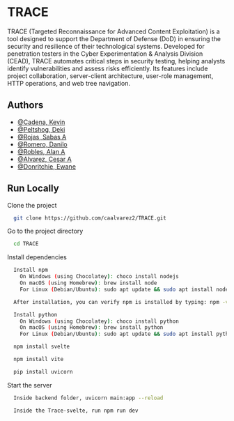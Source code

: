 # TRACE

TRACE (Targeted Reconnaissance for Advanced Content Exploitation) is a tool designed to support the Department of Defense (DoD) in ensuring the security and resilience of their technological systems. Developed for penetration testers in the Cyber Experimentation & Analysis Division (CEAD), TRACE automates critical steps in security testing, helping analysts identify vulnerabilities and assess risks efficiently. Its features include project collaboration, server-client architecture, user-role management, HTTP operations, and web tree navigation.


## Authors

- [@Cadena, Kevin](https://www.github.com/Peaches04)
- [@Peltshog, Deki](https://www.github.com/dekkip)
- [@Rojas, Sabas A](https://www.github.com/SabasRojas)
- [@Romero, Danilo](https://www.github.com/LinkXotica)
- [@Robles, Alan A](https://www.github.com/alanrobles02)
- [@Alvarez, Cesar A](https://www.github.com/caalvarez2)
- [@Donritchie, Ewane](https://www.github.com/Donritchie-E)



## Run Locally

Clone the project

```bash
  git clone https://github.com/caalvarez2/TRACE.git
```

Go to the project directory

```bash
  cd TRACE
```

Install dependencies

```bash
  Install npm
    On Windows (using Chocolatey): choco install nodejs
    On macOS (using Homebrew): brew install node
    For Linux (Debian/Ubuntu): sudo apt update && sudo apt install nodejs npm

  After installation, you can verify npm is installed by typing: npm -v
```
```bash
  Install python
    On Windows (using Chocolatey): choco install python
    On macOS (using Homebrew): brew install python
    For Linux (Debian/Ubuntu): sudo apt update && sudo apt install python3
```
```bash
  npm install svelte
```
```bash
  npm install vite
```
```bash
  pip install uvicorn
```

Start the server
```bash
  Inside backend folder, uvicorn main:app --reload
```
```bash
  Inside the Trace-svelte, run npm run dev
```
